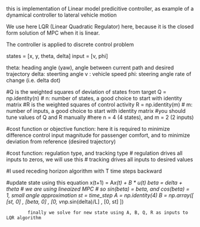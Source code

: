 this is implementation of Linear model predicitive controller, as example of a dynamical controller to lateral vehicle motion

We use here LQR (Linear Quadratic Regulator) here, because it is the closed form solution of MPC when it is linear.

The controller is applied to discrete control problem

states = [x, y, theta, delta]
input = [v, phi]

theta: heading angle (yaw), angle between current path and desired trajectory
delta: steerting angle
v : vehicle speed
phi: steering angle rate of change (i.e. delta dot)

#Q is the weighted squares of deviation of states from target
Q = np.identity(n)     # n: number of states, a good choice to start with identity matrix
#R is the weighted squares of control activity
R = np.identity(m)     # m: number of inputs, a good choice to start with identity matrix
#you should tune values of Q and R manually
#here n = 4 (4 states), and m = 2 (2 inputs)

#cost function or objective function: here it is required to minimize difference control input magnitude for passenger comfort, and to minimize deviation from reference (desired trajectory)

#cost function: regulation type, and tracking type
    # regulation drives all inputs to zeros, we will use this
    # tracking drives all inputs to desired values

#I used receding horizon algorithm with T time steps backward

#update state using this equation x(t+1) = A*x(t) + B * u(t)
            beta = delta + theta
            # we are using lineaized MPC
            # so sin(beta) = beta, and cos(beta) = 1, small angle approximation
            st = time_step
            A = np.identity(4)
            B = np.array([ [st, 0] , [beta, 0] , [0, v*np.sin(delta)/L] , [0, st] ])
            
            finally we solve for new state using A, B, Q, R as inputs to LQR algorithm

